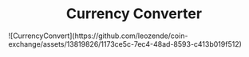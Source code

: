 <h1 align="center"> Currency Converter </h1>
![CurrencyConvert](https://github.com/leozende/coin-exchange/assets/13819826/1173ce5c-7ec4-48ad-8593-c413b019f512)
